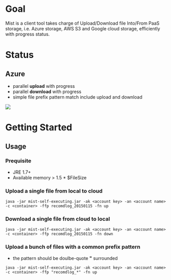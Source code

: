 # Goal
Mist is a client tool takes charge of Upload/Download file Into/From PaaS storage, i.e. Azure storage, AWS S3 and Google cloud storage, efficiently with progress status.

# Status
## Azure
* parallel **upload** with progress
* parallel **download** with progress
* simple file prefix pattern match include upload and download

![](https://lh3.googleusercontent.com/t-VHH6Xm051znx-UXEXO2h_AVwXIVw0vj3jjz9x_Zx33Ft_05ZEds-WyJ7Jo3uPVyMxhV5PiFZ0YiJY=w1576-h693)

# Getting Started
## Usage
### Prequisite
* JRE 1.7+
* Available memory > 1.5 * $FileSize

### Upload a single file from local to cloud
```
java -jar mist-self-executing.jar -ak <account key> -an <account name> -c <container> -ffp recomdlog_20150115 -fn up
```
### Download a single file from cloud to local
```
java -jar mist-self-executing.jar -ak <account key> -an <account name> -c <container> -ffp recomdlog_20150115 -fn down
```
### Upload a bunch of files with a common prefix pattern
* the pattern should be doulbe-quote **"** surrounded
```
java -jar mist-self-executing.jar -ak <account key> -an <account name> -c <container> -ffp "recomdlog_*" -fn up
```
